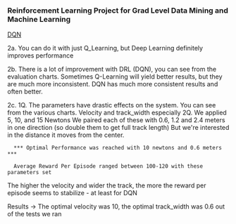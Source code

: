 ### Reinforcement Learning Project for Grad Level Data Mining and Machine Learning

[DQN](https://youtu.be/fBLAi6L_moY)


2a. You can do it with just Q_Learning, but Deep Learning definitely improves performance

2b. There is a lot of improvement with DRL (DQN), you can see from the evaluation charts. 
    Sometimes Q-Learning will yield better results, but they are much more inconsistent.
    DQN has much more consistent results and often better.

2c. 
  1Q. The parameters have drastic effects on the system. You can see from the various charts.
      Velocity and track_width especially
  2Q. We applied 5, 10, and 15 Newtons
      We paired each of these with 0.6, 1.2 and 2.4 meters in one direction (so double them to get full track length)
      But we're interested in the distance it moves from the center.

      *** Optimal Performance was reached with 10 newtons and 0.6 meters ***

      Average Reward Per Episode ranged between 100-120 with these parameters set
  

The higher the velocity and wider the track, the more the reward per episode seems to stabilize - at least for DQN

Results -> The optimal velocity was 10, the optimal track_width was 0.6 out of the tests we ran



